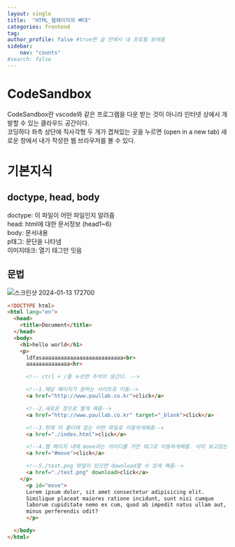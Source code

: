 ```yaml
---
layout: single
title:  "HTML_웹페이지의 뼈대"
categories: frontend
tag: 
author_profile: false #true면 글 안에서 내 프로필 보여줌
sidebar:
    nav: "counts"
#search: false
---
```


# CodeSandbox
CodeSandbox란 vscode와 같은 프로그램을 다운 받는 것이 아니라
인터넷 상에서 개발할 수 있는 클라우드 공간이다.  
코딩하다 좌측 상단에 직사각형 두 개가 겹쳐있는 곳을 누르면 (open in a new tab) 
새로운 창에서 내가 작성한 웹 브라우저를 볼 수 있다.   

# 기본지식

## doctype, head, body
doctype: 이 파일이 어떤 파일인지 알려줌   
head: html에 대한 문서정보 (head1~6)   
body: 문서내용   
p태그: 문단을 나타냄   
이미지태크: 열기 태그만 잇음   

## 문법

![스크린샷 2024-01-13 172700](https://github.com/jwjungwoo/jwjungwoo.github.io/assets/140131247/70251987-d640-424c-846e-7192ad27f677)   

```html
<!DOCTYPE html>
<html lang="en">
  <head>
    <title>Document</title>
  </head>
  <body>
    <h1>hello world</h1>
    <p>
      ldfasaaaaaaaaaaaaaaaaaaaaaaaaaa<br>
	  aaaaaaaaaaaaaa<hr>

	  <!-- ctrl + /를 누르면 주석이 생긴다. -->

	  <!--1.해당 페이지가 원하는 사이트로 이동-->
	  <a href="http://www.paullab.co.kr">click</a>

	  <!--2.새로운 창으로 열게 해줌-->
	  <a href="http://www.paullab.co.kr" target="_blank">click</a>

	  <!--3.현재 이 폴더에 있는 어떤 파일로 이동하게해줌-->
	  <a href="./index.html">click</a>

	  <!--4.웹 페이지 내에 move라는 아이디를 가진 태그로 이동하게해줌. 이미 보고있는 웹 화면에 있다면 이동 안 함-->
	  <a href="#move">click</a>

	  <!--5./test.png 파일이 있으면 download할 수 있게 해줌-->
	  <a href="./test.png" download>click</a>
    </p>
	  <p id="move"> 
	  Lorem ipsum dolor, sit amet consectetur adipisicing elit.
	  Similique placeat maiores ratione incidunt, sunt nisi cumque
	  laborum cupiditate nemo ex cum, quod ab impedit natus ullam aut,
	  minus perferendis odit?
	  </p>

  </body>
</html>

```



